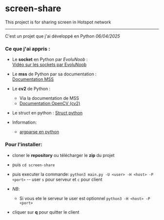 # screen-share
This project is for sharing screen in Hotspot network  

---
C'est un projet que j'ai  développé en Python *06/04/2025*


### Ce que j'ai appris :
- Le **socket** en Python par *EvoluNoob* :  
  [Vidéo sur les sockets par EvoluNoob](https://www.youtube.com/watch?v=vdjZvxAI5d4&list=PLrSOXFDHBtfHg8fWBd7sKPxEmahwyVBkC&index=28)
  
- Le **mss** de Python par sa documentation :  
  [Documentation MSS](https://python-mss.readthedocs.io/examples.html#basics)
  
- Le **cv2** de Python :
  - Via la documentation de MSS
  - [Documentation OpenCV (cv2)](https://docs.opencv.org/4.x/d7/d16/tutorial_py_table_of_contents_core.html)
- Le struct en python :
  [Struct python](https://docs.python.org/3/library/struct.html)
- Information:
	- [argparse en python](https://www.youtube.com/watch?v=cdblJqEUDNo&t=232s)
### Pour l'installer:
- cloner le **repository** ou télécharger le **zip** du projet
- puis `cd screen-share`
- puis executer la commande:
`python3 main.py -U <user> -H <host> -P <port>` -- user `s` pour serveur et `c` pour client
- *NB*: 
	- Si vous ete le serveur le user est optionnel `python3 -H <host> -P <port>`

- cliquer sur **q** pour quitter le client
